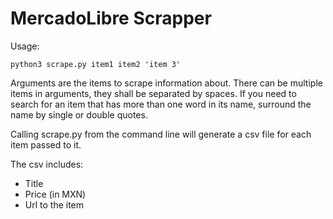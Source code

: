 # MercadoLibre Scrapper

Usage:
```
python3 scrape.py item1 item2 'item 3'
```

Arguments are the items to scrape information about. There can be multiple items in arguments, they shall be separated by spaces. If you need to search for an item that has more than one word in its name, surround the name by single or double quotes.

Calling scrape.py from the command line will generate a csv file for each item passed to it. 

The csv includes: 
- Title
- Price (in MXN)
- Url to the item
